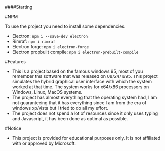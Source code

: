 ####Starting

#NPM

To use the project you need to install some dependencies.

* Electron: `npm i --save-dev electron`
* Rimraf: `npm i rimraf`
* Electron forge: `npm i electron-forge`
* Electron propbuilt compile: `npm i electron-prebuilt-compile`

#Features

* This is a project based on the famous windows 95, most of you remember this software that was released on 08/24/1995. This project simulates the hybrid graphical user interface with which the system worked at that time. The system works for x64/x86 processors on Windows, Linux, MacOS systems.
* The project has almost everything that the operating system had, I am not guaranteeing that it has everything since I am from the era of windows xp/vista but I tried to do all my effort.
* The project does not spend a lot of resources since it only uses typing and Javascript, it has been done as optimal as possible.

#Notice

* This project is provided for educational purposes only. It is not affiliated with or approved by Microsoft.